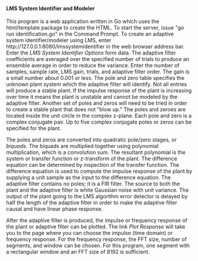<h4>LMS System Identifier and Modeler</h4>

<p>
This program is a web application written in Go which uses the html/template package to create the HTML.  To start the server, issue "go run identification.go" in the Command Prompt.  To create an adaptive system identifier/modeler using LMS, enter http://127.0.0.1:8080/lmssystemidentifier in the web browser address bar.  Enter the <i>LMS System Identifier Options</i> form data.  The adaptive filter coefficients are averaged over the specified number of trials to produce an ensemble average in order to reduce the variance. Enter the number of samples, sample rate, LMS gain, trials, and adaptive filter order.  The gain is a small number about 0.001 or less.  The pole and zero table specifies the unknown plant system which the adaptive filter will identify.  Not all entries will produce a stable plant.  If the impulse response of the plant is increasing over time it means the plant is unstable and cannot be modeled by the adaptive filter.  Another set of poles and zeros will need to be tried in order to create a stable plant that does not "blow up."  The poles and zeroes are located inside the unit circle in the complex z-plane.  Each pole and zero is a complex conjugate pair.  Up to five complex conjugate poles or zeros can be specified for the plant.
</p>
<p>
The poles and zeros are converted into quadratic pole/zero stages, or <i>biquads</i>.  The biquads are multiplied together using polynomial multiplication, which is a convolution sum.  The resultant polynomial is the system or transfer function or z-transform of the plant.  The difference equation can be determined by inspection of the transfer function.  The difference equation is used to compute the impulse response of the plant by supplying a unit sample as the input to the difference equation.  The adaptive filter contains no poles; it is a FIR filter.  The source to both the plant and the adaptive filter is white Gaussian noise with unit variance.  The output of the plant going to the LMS algorithm error detector is delayed by half the length of the adaptive filter in order to make the adaptive filter causal and have linear phase response.
</p>
<p>
After the adaptive filter is produced, the impulse or frequency response of the plant or adaptive filter can be plotted.  The link <i>Plot Response</i> will take you to the page where you can choose the impulse (time domain) or frequency response.  For the frequency response, the FFT size, number of segments, and window can be chosen.  For this program, one segment with a rectangular window and an FFT size of 8192 is sufficient.
</p>
